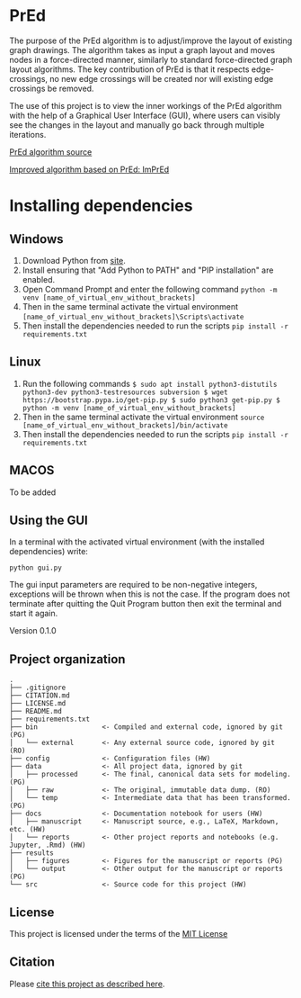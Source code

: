 # PrEd

The purpose of the PrEd algorithm is to adjust/improve the layout of existing graph drawings. The algorithm takes as input a graph layout and moves nodes in a force-directed manner, similarly to standard force-directed graph layout algorithms. The key contribution of PrEd is that it respects edge-crossings, no new edge crossings will be created nor will existing edge crossings be removed.

The use of this project is to view the inner workings of the PrEd algorithm with the help of a Graphical User Interface (GUI), where users can visibly see the changes in the layout and manually go back through multiple iterations.

[PrEd algorithm source](https://citeseerx.ist.psu.edu/viewdoc/download?doi=10.1.1.700.888&rep=rep1&type=pdf#:~:text=Abstract%20PrEd%20%5BBer00%5D%20is%20a,preserving%20its%20edge%20crossing%20properties.&text=The%20algorithm%20ensures%20that%20nodes%20do%20not%20cross%20edges%20during%20its%20execution.)

[Improved algorithm based on PrEd: ImPrEd](https://hal.inria.fr/inria-00605921/document)


# Installing dependencies

## Windows
1. Download Python from [site](https://www.python.org/downloads/).
2. Install ensuring that "Add Python to PATH" and "PIP installation" are enabled.
3. Open Command Prompt and enter the following command
`python -m venv [name_of_virtual_env_without_brackets]`
4. Then in the same terminal activate the virtual environment
`[name_of_virtual_env_without_brackets]\Scripts\activate`
5. Then install the dependencies needed to run the scripts
`pip install -r requirements.txt`

## Linux
1. Run the following commands
`$ sudo apt install python3-distutils python3-dev python3-testresources subversion
$ wget https://bootstrap.pypa.io/get-pip.py
$ sudo python3 get-pip.py
$ python -m venv [name_of_virtual_env_without_brackets]`
2. Then in the same terminal activate the virtual environment
`source [name_of_virtual_env_without_brackets]/bin/activate`
3. Then install the dependencies needed to run the scripts
`pip install -r requirements.txt`

## MACOS
To be added




## Using the GUI
In a terminal with the activated virtual environment (with the installed dependencies) write:

`python gui.py`

The gui input parameters are required to be non-negative integers, exceptions will be thrown when this is not the case.
If the program does not terminate after quitting the Quit Program button then exit the terminal and start it again.

Version 0.1.0

## Project organization

```
.
├── .gitignore
├── CITATION.md
├── LICENSE.md
├── README.md
├── requirements.txt
├── bin                <- Compiled and external code, ignored by git (PG)
│   └── external       <- Any external source code, ignored by git (RO)
├── config             <- Configuration files (HW)
├── data               <- All project data, ignored by git
│   ├── processed      <- The final, canonical data sets for modeling. (PG)
│   ├── raw            <- The original, immutable data dump. (RO)
│   └── temp           <- Intermediate data that has been transformed. (PG)
├── docs               <- Documentation notebook for users (HW)
│   ├── manuscript     <- Manuscript source, e.g., LaTeX, Markdown, etc. (HW)
│   └── reports        <- Other project reports and notebooks (e.g. Jupyter, .Rmd) (HW)
├── results
│   ├── figures        <- Figures for the manuscript or reports (PG)
│   └── output         <- Other output for the manuscript or reports (PG)
└── src                <- Source code for this project (HW)

```


## License

This project is licensed under the terms of the [MIT License](/LICENSE.md)

## Citation

Please [cite this project as described here](/CITATION.md).

